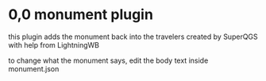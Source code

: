 # 0,0 monument plugin
this plugin adds the monument back into the travelers
created by SuperQGS with help from LightningWB

to change what the monument says, edit the body text inside monument.json